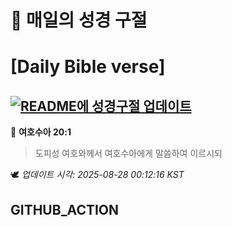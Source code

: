 # 🙏 매일의 성경 구절
# [Daily Bible verse]
## [![README에 성경구절 업데이트](https://github.com/DONGSUKA/first_test/actions/workflows/update-readme-bible.yml/badge.svg)](https://github.com/DONGSUKA/first_test/actions/workflows/update-readme-bible.yml)
<!-- START_BIBLE_VERSE -->
📖 **여호수아 20:1**
> 도피성 여호와께서 여호수아에게 말씀하여 이르시되

🕊️ _업데이트 시각: 2025-08-28 00:12:16 KST_
  <!-- END_BIBLE_VERSE -->
## GITHUB_ACTION

